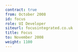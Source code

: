 ```yaml
---
contract: true
from: October 2008
id: focus
role: UI Developer
siteurl: focusintegrated.co.uk
title: Focus
to: November 2008
weight: 1100
---
```

